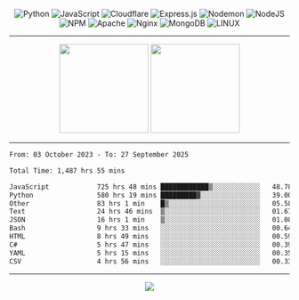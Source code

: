 <div align="center">
  
![Python](https://img.shields.io/badge/python-3670A0?style=for-the-badge&logo=python&logoColor=ffdd54) ![JavaScript](https://img.shields.io/badge/javascript-%23323330.svg?style=for-the-badge&logo=javascript&logoColor=%23F7DF1E) ![Cloudflare](https://img.shields.io/badge/Cloudflare-F38020?style=for-the-badge&logo=Cloudflare&logoColor=white) ![Express.js](https://img.shields.io/badge/express.js-%23404d59.svg?style=for-the-badge&logo=express&logoColor=%2361DAFB) ![Nodemon](https://img.shields.io/badge/NODEMON-%23323330.svg?style=for-the-badge&logo=nodemon&logoColor=%BBDEAD) ![NodeJS](https://img.shields.io/badge/node.js-6DA55F?style=for-the-badge&logo=node.js&logoColor=white) ![NPM](https://img.shields.io/badge/NPM-%23CB3837.svg?style=for-the-badge&logo=npm&logoColor=white) ![Apache](https://img.shields.io/badge/apache-%23D42029.svg?style=for-the-badge&logo=apache&logoColor=white) ![Nginx](https://img.shields.io/badge/nginx-%23009639.svg?style=for-the-badge&logo=nginx&logoColor=white) ![MongoDB](https://img.shields.io/badge/MongoDB-%234ea94b.svg?style=for-the-badge&logo=mongodb&logoColor=white) ![LINUX](https://img.shields.io/badge/Linux-FCC624?style=for-the-badge&logo=linux&logoColor=black)

---


<img src="https://github-readme-streak-stats.herokuapp.com/?user=anotherrandomonline&theme=react" height="160"/>
  
<img src="https://github-readme-stats.vercel.app/api?username=anotherrandomonline&show_icons=true&include_all_commits=true&theme=react" height="160"/>
</div>

---

<!--START_SECTION:waka-->

```txt
From: 03 October 2023 - To: 27 September 2025

Total Time: 1,487 hrs 55 mins

JavaScript            725 hrs 48 mins ████████████▒░░░░░░░░░░░░   48.78 %
Python                580 hrs 19 mins █████████▓░░░░░░░░░░░░░░░   39.00 %
Other                 83 hrs 1 min    █▒░░░░░░░░░░░░░░░░░░░░░░░   05.58 %
Text                  24 hrs 46 mins  ▒░░░░░░░░░░░░░░░░░░░░░░░░   01.67 %
JSON                  16 hrs 1 min    ▒░░░░░░░░░░░░░░░░░░░░░░░░   01.08 %
Bash                  9 hrs 33 mins   ░░░░░░░░░░░░░░░░░░░░░░░░░   00.64 %
HTML                  8 hrs 49 mins   ░░░░░░░░░░░░░░░░░░░░░░░░░   00.59 %
C#                    5 hrs 47 mins   ░░░░░░░░░░░░░░░░░░░░░░░░░   00.39 %
YAML                  5 hrs 15 mins   ░░░░░░░░░░░░░░░░░░░░░░░░░   00.35 %
CSV                   4 hrs 56 mins   ░░░░░░░░░░░░░░░░░░░░░░░░░   00.33 %
```

<!--END_SECTION:waka-->

---

<div align="center">
  
![](https://github-profile-trophy.vercel.app/?username=anotherrandomonline&theme=darkhub&no-frame=true&no-bg=true&margin-w=4)

</div>
